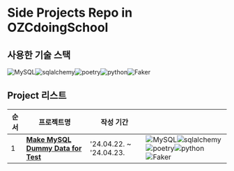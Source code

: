 # Side Projects Repo in OZCdoingSchool

## 사용한 기술 스택
![MySQL](https://img.shields.io/badge/mysql-4479A1.svg?style=for-the-badge&logo=mysql&logoColor=white)![sqlalchemy](https://img.shields.io/badge/sqlalchemy-D71F00?style=for-the-badge&logo=sqlalchemy&logoColor=white)![poetry](https://img.shields.io/badge/poetry-60A5FA?style=for-the-badge&logo=poetry&logoColor=white)![python](https://img.shields.io/badge/python-1D9FD7?style=for-the-badge&logo=python&logoColor=white)![Faker](https://img.shields.io/badge/Faker-3B66BC?style=for-the-badge&logo=&logoColor=white)

## Project 리스트
| 순서 | 프로젝트명 | 작성 기간  |  |
| --- | --- | --- |  --- |
| 1 | [**Make MySQL Dummy Data for Test**](https://github.com/JoonHoSeong/OZ_Backend_School_SideProject/tree/dev/dummyMaker_MYSQL) | '24.04.22. ~ '24.04.23. | ![MySQL](https://img.shields.io/badge/mysql-4479A1.svg?style=for-the-badge&logo=mysql&logoColor=white)![sqlalchemy](https://img.shields.io/badge/sqlalchemy-D71F00?style=for-the-badge&logo=sqlalchemy&logoColor=white)![poetry](https://img.shields.io/badge/poetry-60A5FA?style=for-the-badge&logo=poetry&logoColor=white)![python](https://img.shields.io/badge/python-1D9FD7?style=for-the-badge&logo=python&logoColor=white)![Faker](https://img.shields.io/badge/Faker-3B66BC?style=for-the-badge&logo=&logoColor=white)|